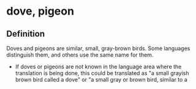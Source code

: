 # dove, pigeon

## Definition

Doves and pigeons are similar, small, gray-brown birds. Some languages distinguish them, and others use the same name for them.

* If doves or pigeons are not known in the language area where the translation is being done, this could be translated as "a small grayish brown bird called a dove" or "a small gray or brown bird, similar to a